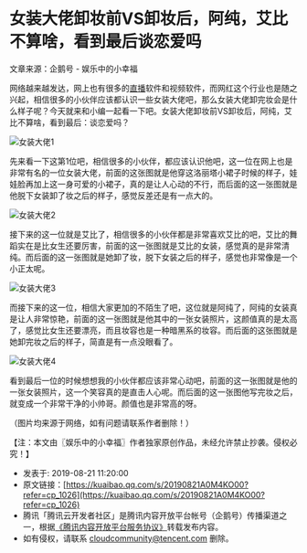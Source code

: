 # 女装大佬卸妆前VS卸妆后，阿纯，艾比不算啥，看到最后谈恋爱吗

文章来源：企鹅号 - 娱乐中的小幸福

网络越来越发达，网上也有很多的[直播](https://cloud.tencent.com/product/css?from=20067&from_column=20067)软件和视频软件，而网红这个行业也是随之兴起，相信很多的小伙伴应该都认识一些女装大佬吧，那么女装大佬卸完妆会是什么样子呢？今天就来和小编一起看一下吧。女装大佬卸妆前VS卸妆后，阿纯，艾比不算啥，看到最后：谈恋爱吗？

![女装大佬1](http://inews.gtimg.com/newsapp_match/0/10071378248/0)

先来看一下这第1位吧，相信很多的小伙伴，都应该认识他吧，这一位在网上也是非常有名的一位女装大佬，前面的这张图就是他穿这洛丽塔小裙子时候的样子，娃娃脸再加上这一身可爱的小裙子，真的是让人心动的不行，而后面的这一张图就是他脱下女装卸了妆之后的样子，感觉反差还是有一点大的。

![女装大佬2](http://inews.gtimg.com/newsapp_match/0/10071378240/0)

接下来的这一位就是艾比了，相信很多的小伙伴都是非常喜欢艾比的吧，艾比的舞蹈实在是比女生还要厉害，前面的这一张图就是艾比的女装，感觉真的是非常清纯。而后面的这一张图就是她卸了妆，脱下女装之后的样子，感觉也非常像是一个小正太呢。

![女装大佬3](http://inews.gtimg.com/newsapp_match/0/10071378250/0)

而接下来的这一位，相信大家更加的不陌生了吧，这位就是阿纯了，阿纯的女装真是让人非常惊艳，前面的这一张图就是他其中的一张女装照片，这颜值真的是太高了，感觉比女生还要漂亮，而且妆容也是一种暗黑系的妆容。而后面的这张图就是她卸完妆之后的样子，简直是有一点没眼看了。

![女装大佬4](http://inews.gtimg.com/newsapp_match/0/10071378253/0)

看到最后一位的时候想想我的小伙伴都应该非常心动吧，前面的这一张图就是他的一张女装照片，这一个笑容真的是直击人心呢。而后面的这一张图他写完妆之后，就变成一个非常干净的小帅哥。颜值也是非常高的呀。

（图片均来源于网络，如有问题请联系作者删除！）

【注：本文由〖娱乐中的小幸福〗作者独家原创作品，未经允许禁止抄袭。侵权必究！】

- 发表于: 2019-08-21 11:20:00
- 原文链接：[https://kuaibao.qq.com/s/20190821A0M4KO00?refer=cp_1026](https://kuaibao.qq.com/s/20190821A0M4KO00?refer=cp_1026)
- 腾讯「腾讯云开发者社区」是腾讯内容开放平台帐号（企鹅号）传播渠道之一，根据[《腾讯内容开放平台服务协议》](https://om.qq.com/notice/a/20160429/047194.htm)转载发布内容。
- 如有侵权，请联系 cloudcommunity@tencent.com 删除。